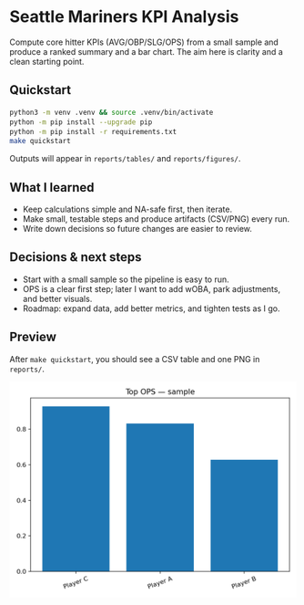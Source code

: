 # Seattle Mariners KPI Analysis

Compute core hitter KPIs (AVG/OBP/SLG/OPS) from a small sample and produce a ranked summary and a bar chart. The aim here is clarity and a clean starting point.

## Quickstart
```bash
python3 -m venv .venv && source .venv/bin/activate
python -m pip install --upgrade pip
python -m pip install -r requirements.txt
make quickstart
```

Outputs will appear in `reports/tables/` and `reports/figures/`.

## What I learned
- Keep calculations simple and NA-safe first, then iterate.
- Make small, testable steps and produce artifacts (CSV/PNG) every run.
- Write down decisions so future changes are easier to review.

## Decisions & next steps
- Start with a small sample so the pipeline is easy to run.
- OPS is a clear first step; later I want to add wOBA, park adjustments, and better visuals.
- Roadmap: expand data, add better metrics, and tighten tests as I go.

## Preview
After `make quickstart`, you should see a CSV table and one PNG in `reports/`.

![OPS top (sample)](reports/figures/ops_top.png)
